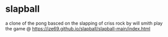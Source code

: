 # slapball

a clone of the pong basced on the slapping of criss rock by will smith
play the game @ https://ize69.github.io/slapball/slapball-main/index.html
